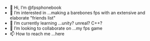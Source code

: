 - 👋 Hi, I’m @fpsphonebook
- 👀 I’m interested in ...making a barebones fps with an extensive and elaborate "friends list"
- 🌱 I’m currently learning ...unity? unreal? C++?
- 💞️ I’m looking to collaborate on ...my fps game
- 📫 How to reach me ...here

<!---
fpsphonebook/fpsphonebook is a ✨ special ✨ repository because its `README.md` (this file) appears on your GitHub profile.
You can click the Preview link to take a look at your changes.
--->
